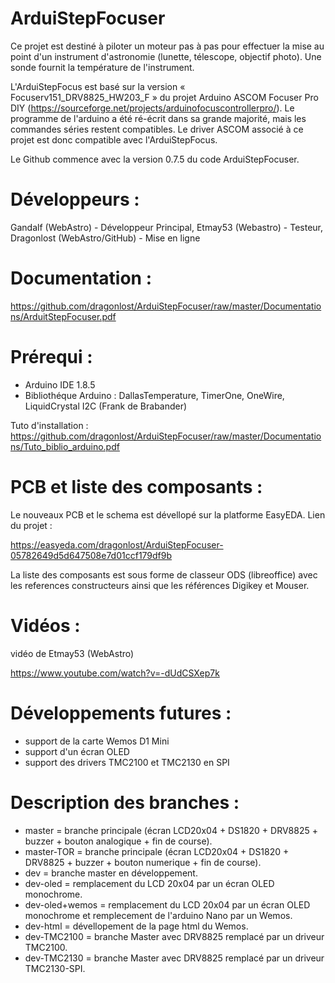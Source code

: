 # ArduiStepFocuser
Ce projet est destiné à piloter un moteur pas à pas pour effectuer la mise au point d'un instrument d'astronomie (lunette, télescope, objectif photo). 
Une sonde fournit la température de l'instrument. 

L'ArduiStepFocus est basé sur la version « Focuserv151_DRV8825_HW203_F » du projet Arduino ASCOM Focuser Pro DIY (https://sourceforge.net/projects/arduinofocuscontrollerpro/).
Le programme de l'arduino a été ré-écrit dans sa grande majorité, mais les commandes séries restent compatibles. Le driver ASCOM associé à ce projet est donc compatible avec l'ArduiStepFocus.

Le Github commence avec la version 0.7.5 du code ArduiStepFocuser.

# Développeurs :
Gandalf (WebAstro) - Développeur Principal, Etmay53 (Webastro) - Testeur, Dragonlost (WebAstro/GitHub) - Mise en ligne

# Documentation : 
https://github.com/dragonlost/ArduiStepFocuser/raw/master/Documentations/ArduitStepFocuser.pdf

# Prérequi : 

- Arduino IDE 1.8.5
- Bibliothéque Arduino : DallasTemperature, TimerOne, OneWire, LiquidCrystal I2C (Frank de Brabander)

Tuto d'installation :
https://github.com/dragonlost/ArduiStepFocuser/raw/master/Documentations/Tuto_biblio_arduino.pdf

# PCB et liste des composants :

Le nouveaux PCB et le schema est dévellopé sur la platforme EasyEDA.
Lien du projet :

https://easyeda.com/dragonlost/ArduiStepFocuser-05782649d5d647508e7d01ccf179df9b

La liste des composants est sous forme de classeur ODS (libreoffice) avec les references constructeurs ainsi que les références Digikey et Mouser.

# Vidéos :
vidéo de Etmay53 (WebAstro)

https://www.youtube.com/watch?v=-dUdCSXep7k


# Développements futures :
- support de la carte Wemos D1 Mini
- support d'un écran OLED
- support des drivers TMC2100 et TMC2130 en SPI

# Description des branches :
- master = branche principale (écran LCD20x04 + DS1820 + DRV8825 + buzzer + bouton analogique + fin de course).
- master-TOR = branche principale (écran LCD20x04 + DS1820 + DRV8825 + buzzer + bouton numerique + fin de course).
- dev = branche master en développement.
- dev-oled = remplacement du LCD 20x04 par un écran OLED monochrome.
- dev-oled+wemos = remplacement du LCD 20x04 par un écran OLED monochrome et remplecement de l'arduino Nano par un Wemos.
- dev-html = dévellopement de la page html du Wemos.
- dev-TMC2100 = branche Master avec DRV8825 remplacé par un driveur TMC2100.
- dev-TMC2130 = branche Master avec DRV8825 remplacé par un driveur TMC2130-SPI.